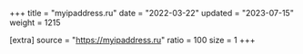 +++
title = "myipaddress.ru"
date = "2022-03-22"
updated = "2023-07-15"
weight = 1215

[extra]
source = "https://myipaddress.ru"
ratio = 100
size = 1
+++
